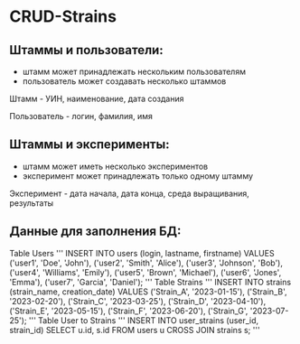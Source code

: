 # CRUD-Strains

## Штаммы и пользователи:
- штамм может принадлежать нескольким пользователям
- пользователь может создавать несколько штаммов

Штамм - УИН, наименование, дата создания

Пользователь - логин, фамилия, имя

## Штаммы и эксперименты: 
- штамм может иметь несколько экспериментов
- эксперимент может принадлежать только одному штамму
  
Эксперимент - дата начала, дата конца, среда выращивания, результаты


## Данные для заполнения БД:

Table Users
''' 
INSERT INTO users (login, lastname, firstname)
VALUES
    ('user1', 'Doe', 'John'),
    ('user2', 'Smith', 'Alice'),
    ('user3', 'Johnson', 'Bob'),
    ('user4', 'Williams', 'Emily'),
    ('user5', 'Brown', 'Michael'),
     ('user6', 'Jones', 'Emma'),
    ('user7', 'Garcia', 'Daniel');
'''
Table Strains
'''
INSERT INTO strains (strain_name, creation_date)
VALUES
    ('Strain_A', '2023-01-15'),
    ('Strain_B', '2023-02-20'),
    ('Strain_C', '2023-03-25'),
    ('Strain_D', '2023-04-10'),
    ('Strain_E', '2023-05-15'),
    ('Strain_F', '2023-06-20'),
    ('Strain_G', '2023-07-25');
'''
Table User to Strains
'''
INSERT INTO user_strains (user_id, strain_id)
SELECT u.id, s.id
FROM users u
CROSS JOIN strains s;
'''